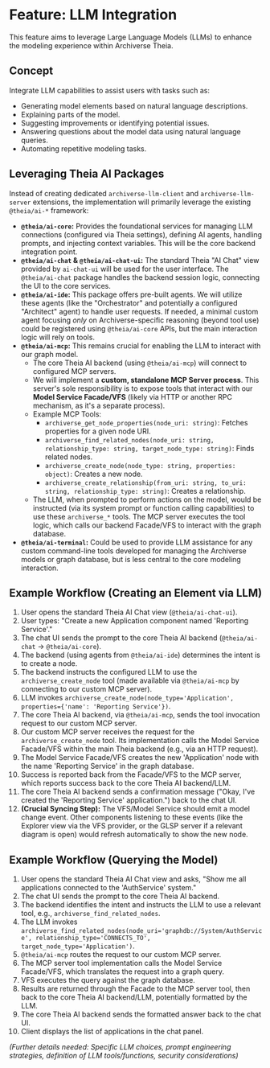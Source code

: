 # Feature: LLM Integration

This feature aims to leverage Large Language Models (LLMs) to enhance the modeling experience within Archiverse Theia.

## Concept

Integrate LLM capabilities to assist users with tasks such as:

*   Generating model elements based on natural language descriptions.
*   Explaining parts of the model.
*   Suggesting improvements or identifying potential issues.
*   Answering questions about the model data using natural language queries.
*   Automating repetitive modeling tasks.

## Leveraging Theia AI Packages

Instead of creating dedicated `archiverse-llm-client` and `archiverse-llm-server` extensions, the implementation will primarily leverage the existing `@theia/ai-*` framework:

*   **`@theia/ai-core`:** Provides the foundational services for managing LLM connections (configured via Theia settings), defining AI agents, handling prompts, and injecting context variables. This will be the core backend integration point.
*   **`@theia/ai-chat` & `@theia/ai-chat-ui`:** The standard Theia "AI Chat" view provided by `ai-chat-ui` will be used for the user interface. The `@theia/ai-chat` package handles the backend session logic, connecting the UI to the core services.
*   **`@theia/ai-ide`:** This package offers pre-built agents. We will utilize these agents (like the "Orchestrator" and potentially a configured "Architect" agent) to handle user requests. If needed, a minimal custom agent focusing *only* on Archiverse-specific reasoning (beyond tool use) could be registered using `@theia/ai-core` APIs, but the main interaction logic will rely on tools.
*   **`@theia/ai-mcp`:** This remains crucial for enabling the LLM to interact with our graph model.
    *   The core Theia AI backend (using `@theia/ai-mcp`) will connect to configured MCP servers.
    *   We will implement a **custom, standalone MCP Server process**. This server's sole responsibility is to expose tools that interact with our **Model Service Facade/VFS** (likely via HTTP or another RPC mechanism, as it's a separate process).
    *   Example MCP Tools:
        *   `archiverse_get_node_properties(node_uri: string)`: Fetches properties for a given node URI.
        *   `archiverse_find_related_nodes(node_uri: string, relationship_type: string, target_node_type: string)`: Finds related nodes.
        *   `archiverse_create_node(node_type: string, properties: object)`: Creates a new node.
        *   `archiverse_create_relationship(from_uri: string, to_uri: string, relationship_type: string)`: Creates a relationship.
    *   The LLM, when prompted to perform actions on the model, would be instructed (via its system prompt or function calling capabilities) to use these `archiverse_*` tools. The MCP server executes the tool logic, which calls our backend Facade/VFS to interact with the graph database.
*   **`@theia/ai-terminal`:** Could be used to provide LLM assistance for any custom command-line tools developed for managing the Archiverse models or graph database, but is less central to the core modeling interaction.

## Example Workflow (Creating an Element via LLM)

1.  User opens the standard Theia AI Chat view (`@theia/ai-chat-ui`).
2.  User types: "Create a new Application component named 'Reporting Service'."
3.  The chat UI sends the prompt to the core Theia AI backend (`@theia/ai-chat` -> `@theia/ai-core`).
4.  The backend (using agents from `@theia/ai-ide`) determines the intent is to create a node.
5.  The backend instructs the configured LLM to use the `archiverse_create_node` tool (made available via `@theia/ai-mcp` by connecting to our custom MCP server).
6.  LLM invokes `archiverse_create_node(node_type='Application', properties={'name': 'Reporting Service'})`.
7.  The core Theia AI backend, via `@theia/ai-mcp`, sends the tool invocation request to our custom MCP server.
8.  Our custom MCP server receives the request for the `archiverse_create_node` tool. Its implementation calls the Model Service Facade/VFS within the main Theia backend (e.g., via an HTTP request).
9.  The Model Service Facade/VFS creates the new 'Application' node with the name 'Reporting Service' in the graph database.
10. Success is reported back from the Facade/VFS to the MCP server, which reports success back to the core Theia AI backend/LLM.
11. The core Theia AI backend sends a confirmation message ("Okay, I've created the 'Reporting Service' application.") back to the chat UI.
12. **(Crucial Syncing Step):** The VFS/Model Service should emit a model change event. Other components listening to these events (like the Explorer view via the VFS provider, or the GLSP server if a relevant diagram is open) would refresh automatically to show the new node.

## Example Workflow (Querying the Model)

1.  User opens the standard Theia AI Chat view and asks, "Show me all applications connected to the 'AuthService' system."
2.  The chat UI sends the prompt to the core Theia AI backend.
3.  The backend identifies the intent and instructs the LLM to use a relevant tool, e.g., `archiverse_find_related_nodes`.
4.  The LLM invokes `archiverse_find_related_nodes(node_uri='graphdb://System/AuthService', relationship_type='CONNECTS_TO', target_node_type='Application')`.
5.  `@theia/ai-mcp` routes the request to our custom MCP server.
6.  The MCP server tool implementation calls the Model Service Facade/VFS, which translates the request into a graph query.
7.  VFS executes the query against the graph database.
8.  Results are returned through the Facade to the MCP server tool, then back to the core Theia AI backend/LLM, potentially formatted by the LLM.
9.  The core Theia AI backend sends the formatted answer back to the chat UI.
8.  Client displays the list of applications in the chat panel.

*(Further details needed: Specific LLM choices, prompt engineering strategies, definition of LLM tools/functions, security considerations)*
